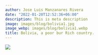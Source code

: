 ```yaml
---
author: Jose Luis Manzanares Rivera
date: "2022-01-20T12:52:36+06:00"
description: This is meta description
image: images/blog/bolivia1.jpg
image_webp: images/blog/bolivia1.webp
title: Bolivia, a poor bur Rich country.
---
```


![](/blog/bolivia_colonias.png)
